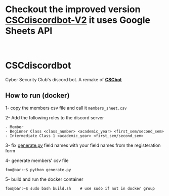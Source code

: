 # Checkout the improved version **[CSCdiscordbot-V2](https://github.com/cscpsut/CSCdiscordbot-V2)** it uses Google Sheets API
<br>

# CSCdiscordbot

Cyber Security Club's discord bot. A remake of **[CSCbot](https://github.com/Hiexy/CSCBot)**





## How to run (docker)

1- copy the members csv file and call it `members_sheet.csv`

2- Add the following roles to the discord server

```
- Member
- Beginner Class <class_number> <academic_year> <first_sem/second_sem> 
- Intermediate Class 1 <academic_year> <first_sem/second_sem> 
```

3- fix [generate.py](generate.py) field names with your field names from the registeration form 

4- generate members' csv file  

```console
foo@bar:~$ python generate.py
```

5- build and run the docker container 
```console
foo@bar:~$ sudo bash build.sh    # use sudo if not in docker group
```
